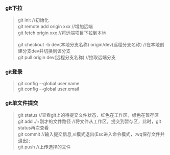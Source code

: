 ### git下拉<br>
>git init     //初始化   <br>
>git remote add origin xxx   //增加远端 <br>
>git fetch origin xxx      //将远端项目下拉到本地 <br>  
>git checkout -b dev(本地分支名称) origin/dev(远程分支名称)   //在本地创建分支dev并切换到该分支 <br>
>git pull origin dev(远程分支名称)   //拉取远端分支 <br>

### git登录
>git config --global user.name <br>
>git config --global user.email <br>

### git单文件提交
>git status     //查看git上的待提交文件状态，红色在工作区，绿色在暂存区<br>
>git add ./+刚才的文件路径  //将文件从工作区，提交到暂存区，此时，git status再次查看<br>
>git commit  //输入提交信息,vi模式退出(Esc进入命令模式，:wq保存文件并退出);<br>
>git push    //上传选择的文件<br>
